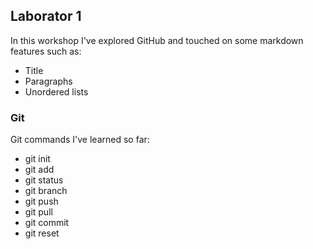 ## Laborator 1

In this workshop I've explored GitHub and touched on some markdown features such as: 

- Title
- Paragraphs
- Unordered lists

### Git

Git commands I've learned so far:

- git init
- git add
- git status
- git branch
- git push 
- git pull
- git commit
- git reset

